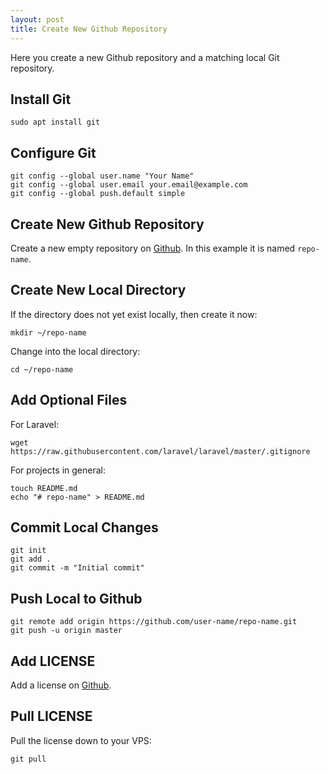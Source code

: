 ```yaml
---
layout: post
title: Create New Github Repository
---
```


Here you create a new Github repository and a matching local Git repository.

## Install Git

```
sudo apt install git
```

## Configure Git

```
git config --global user.name "Your Name"
git config --global user.email your.email@example.com
git config --global push.default simple
```

## Create New Github Repository

Create a new empty repository on [Github](https://github.com). In this example it is named `repo-name`.

## Create New Local Directory

If the directory does not yet exist locally, then create it now:

```
mkdir ~/repo-name
```

Change into the local directory:

```
cd ~/repo-name
```

## Add Optional Files

For Laravel:

```
wget https://raw.githubusercontent.com/laravel/laravel/master/.gitignore
```

For projects in general:

```
touch README.md
echo "# repo-name" > README.md
```

## Commit Local Changes

```
git init
git add .
git commit -m "Initial commit"
```

## Push Local to Github

```
git remote add origin https://github.com/user-name/repo-name.git
git push -u origin master
```

## Add LICENSE

Add a license on [Github](https://github.com).

## Pull LICENSE

Pull the license down to your VPS:

```
git pull
```
